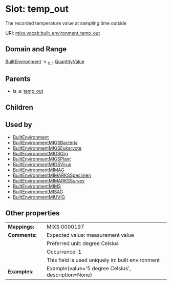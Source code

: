 
# Slot: temp_out


The recorded temperature value at sampling time outside

URI: [mixs.vocab:built_environment_temp_out](https://w3id.org/mixs/vocab/built_environment_temp_out)


## Domain and Range

[BuiltEnvironment](BuiltEnvironment.md) &#8594;  <sub>0..1</sub> [QuantityValue](QuantityValue.md)

## Parents

 *  is_a: [temp_out](temp_out.md)

## Children


## Used by

 * [BuiltEnvironment](BuiltEnvironment.md)
 * [BuiltEnvironmentMIGSBacteria](BuiltEnvironmentMIGSBacteria.md)
 * [BuiltEnvironmentMIGSEukaryote](BuiltEnvironmentMIGSEukaryote.md)
 * [BuiltEnvironmentMIGSOrg](BuiltEnvironmentMIGSOrg.md)
 * [BuiltEnvironmentMIGSPlant](BuiltEnvironmentMIGSPlant.md)
 * [BuiltEnvironmentMIGSVirus](BuiltEnvironmentMIGSVirus.md)
 * [BuiltEnvironmentMIMAG](BuiltEnvironmentMIMAG.md)
 * [BuiltEnvironmentMIMARKSSpecimen](BuiltEnvironmentMIMARKSSpecimen.md)
 * [BuiltEnvironmentMIMARKSSurvey](BuiltEnvironmentMIMARKSSurvey.md)
 * [BuiltEnvironmentMIMS](BuiltEnvironmentMIMS.md)
 * [BuiltEnvironmentMISAG](BuiltEnvironmentMISAG.md)
 * [BuiltEnvironmentMIUVIG](BuiltEnvironmentMIUVIG.md)

## Other properties

|  |  |  |
| --- | --- | --- |
| **Mappings:** | | MIXS:0000197 |
| **Comments:** | | Expected value: measurement value |
|  | | Preferred unit: degree Celsius |
|  | | Occurrence: 1 |
|  | | This field is used uniquely in: built environment |
| **Examples:** | | Example(value='5 degree Celsius', description=None) |

